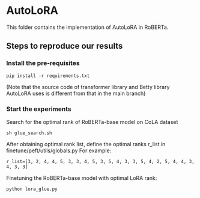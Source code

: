 # AutoLoRA

This folder contains the implementation of AutoLoRA in RoBERTa.

## Steps to reproduce our results

### Install the pre-requisites

```console
pip install -r requirements.txt
```
(Note that the source code of transformer library and Betty library AutoLoRA uses is different from that in the main branch)
### Start the experiments 

Search for the optimal rank of RoBERTa-base model on CoLA dataset

```console
sh glue_search.sh
```

After obtaining optimal rank list, define the optimal ranks r_list in finetune/peft/utils/globals.py For example:

```console
r_list=[3, 2, 4, 4, 5, 3, 3, 4, 5, 3, 5, 4, 3, 3, 5, 4, 2, 5, 4, 4, 3, 4, 3, 3] 
```

Finetuning the RoBERTa-base model with optimal LoRA rank:

```console
python lora_glue.py
```

